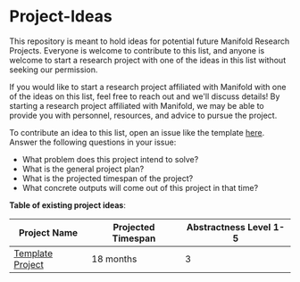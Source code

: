 # Project-Ideas
This repository is meant to hold ideas for potential future Manifold Research Projects. Everyone is welcome to contribute to this list, and anyone is welcome to start a research project with one of the ideas in this list without seeking our permission.

If you would like to start a research project affiliated with Manifold with one of the ideas on this list, feel free to reach out and we'll discuss details! By starting a research project affiliated with Manifold, we may be able to provide you with personnel, resources, and advice to pursue the project.

To contribute an idea to this list, open an issue like the template [here](https://github.com/ManifoldRG/Project-Ideas/issues/1). Answer the following questions in your issue:

* What problem does this project intend to solve?
* What is the general project plan?
* What is the projected timespan of the project?
* What concrete outputs will come out of this project in that time?

**Table of existing project ideas**:

| Project Name | Projected Timespan | Abstractness Level 1-5|
| -------- | -------- | -------- |
| [Template Project](https://github.com/ManifoldRG/Project-Ideas/issues/1)   | 18 months   |  3  |
